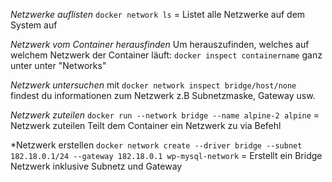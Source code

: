 *Netzwerke auflisten*
`docker network ls` = Listet alle Netzwerke auf dem System auf

*Netzwerk vom Container herausfinden*
Um herauszufinden, welches auf welchem Netzwerk der Container läuft: `docker inspect containername` ganz unter unter "Networks"

*Netzwerk untersuchen*
mit `docker network inspect bridge/host/none` findest du informationen zum Netzwerk z.B Subnetzmaske, Gateway usw.

*Netzwerk zuteilen*
`docker run --network bridge --name alpine-2 alpine` = Netzwerk zuteilen Teilt dem Container ein Netzwerk zu via Befehl

*Netzwerk erstellen
`docker network create --driver bridge --subnet 182.18.0.1/24 --gateway 182.18.0.1 wp-mysql-network` = Erstellt ein Bridge Netzwerk inklusive Subnetz und Gateway  
